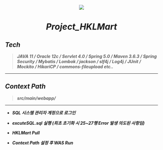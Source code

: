 <p align="center">
  <a href="https://github.com/jrdev4102/Project_HKL"><img src="https://user-images.githubusercontent.com/71188307/101260354-9628fc80-3772-11eb-99fc-8ce0923dca57.png"></a>
  <h1 align="center"><b><i>Project_HKLMart</i><b></h1>
</p>

## *Tech*</center>
> *JAVA 11 / Oracle 12c / Servlet 4.0 / Spring 5.0 / Maven 3.6.3 / Spring Security / Mybatis / Lombok / jackson / slf4j / Log4j / JUnit / Mockito / HikariCP / commons-fileupload etc..*

---

## *Context Path*</center>
> *src/main/webapp/*

---


+ *SQL 시스템 관리자 계정으로 로그인*

+ *excuteSQL.sql 실행 (최초 초기화 시 25~27행 Error 발생 의도된 사항임)*

+ *HKLMart Pull*  

+ *Context Path 설정 후 WAS Run*

